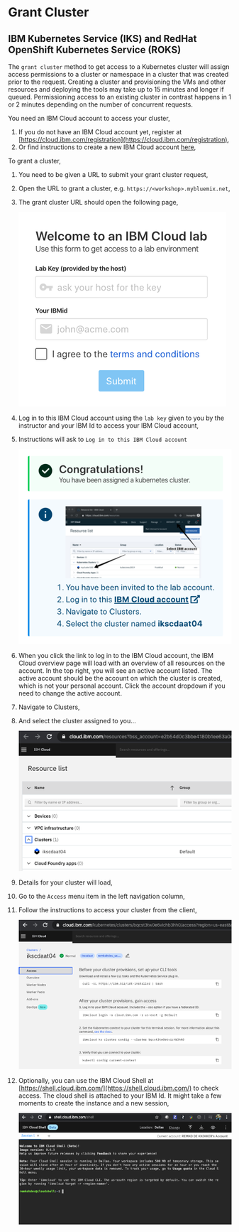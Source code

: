 # Grant Cluster

## IBM Kubernetes Service (IKS) and RedHat OpenShift Kubernetes Service (ROKS)

The `grant cluster` method to get access to a Kubernetes cluster will assign access permissions to a cluster or namespace in a cluster that was created prior to the request. Creating a cluster and provisioning the VMs and other resources and deploying the tools may take up to 15 minutes and longer if queued. Permissioning access to an existing cluster in contrast happens in 1 or 2 minutes depending on the number of concurrent requests.

You need an IBM Cloud account to access your cluster,

1. If you do not have an IBM Cloud account yet, register at [https://cloud.ibm.com/registration](https://cloud.ibm.com/registration),
2. Or find instructions to create a new IBM Cloud account [here](NEWACCOUNT.md),

To grant a cluster,

1. You need to be given a URL to submit your grant cluster request,
1. Open the URL to grant a cluster, e.g. `https://<workshop>.mybluemix.net`,
1. The grant cluster URL should open the following page,

    ![Welcome to IBM Cloud](images/grant-cluster/welcome-to-ibm-cloud.png)

1. Log in to this IBM Cloud account using the `lab key` given to you by the instructor and your IBM Id to access your IBM Cloud account,
1. Instructions will ask to `Log in to this IBM Cloud account`

    ![Congratulations, You have been assigned a kubernetes cluster](images/grant-cluster/congratulations.png)

1. When you click the link to log in to the IBM Cloud account, the IBM Cloud overview page will load with an overview of all resources on the account. In the top right, you will see an active account listed. The active account should be the account on which the cluster is created, which is not your personal account. Click the account dropdown if you need to change the active account.
1. Navigate to Clusters,
1. And select the cluster assigned to you...

    ![Clusters](images/grant-cluster/clusters-clustername.png)

1. Details for your cluster will load,
1. Go to the `Access` menu item in the left navigation column,
1. Follow the instructions to access your cluster from the client,

    ![Cluster Access](images/grant-cluster/cluster-access.png)

1. Optionally, you can use the IBM Cloud Shell at [https://shell.cloud.ibm.com/](https://shell.cloud.ibm.com/) to check access. The cloud shell is attached to your IBM Id. It might take a few moments to create the instance and a new session,

    ![Cloud Shell](images/grant-cluster/cloud-shell.png)
